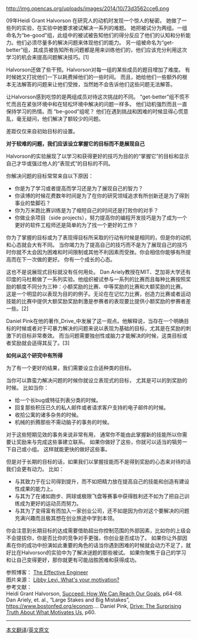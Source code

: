 
http://img.opencas.org/uploads/images/2014/10/73d3562cce6.png

09年Heidi Grant Halvorson 在研究人的动机时发现一个惊人的秘密。 她做了一些列的实验，在实验中她要求被试解决一系列的难题。 她把被试分为两组。一组命名为“be-good”组，此组中的被试被告知他们的得分反应了他们的认知和分析能力。他们必须尽量多的解决问题来体现他们的能力。 另一组被命名为“get-better”组，其成员被告知所有问题都是用来训练他们的，他们应该充分利用这次学习的机会来提高问题解决技巧。[1]  

Halvorson还做了些干预。Halvorson对每一组的某些成员的题目增加了难度。 有时候她又打扰他们一下以耗费掉他们的一些时间。 而且，她给他们一些额外的根本无法解答的问题来让他们受挫，当然她不会告诉他们这些问题无法解答。

让Halvorson感到吃惊的是两组成员对待这次挑战的不同。 “get-better”组不慌不忙而且在紧张环境中和在轻松环境中解决的问题一样多。 他们动机强烈而且一直保持学习的热情。而 “be-good”组呢？ 他们在遇到挑战和困难的时候显得心慌意乱，毫无疑问，他们解决了额较少的问题。  

差距仅仅来自初始目标的设置。  

**对于较难的问题，我们应该设立掌握它的目标而不是展现自己**    

 Halvorson的实验展现了以学习和获得更好的技巧为目的的“掌握它”的目标和显示自己才华或强过他人的“表现式”的目标的不同。  

你解决问题的目标常常来自以下原因：  

- 你是为了学习或者提高而学习还是为了展现自己的智力？  
- 你读博的时候花费数年时间是为了在你的研究领域追求有所创新还是为了得到事业的垫脚石？  
- 你为万米跑比赛训练是为了缩短自己的时间还是打败你的对手？  
- 你做业余项目（side projects），努力提高你的编程开发技巧是为了成为一个更好的软件工程师还是简单的为了找一个更好的工作？  

你为了掌握的目标或为了表现得目标所采取的行动有时候是相同的，但是你的动机和心态就会大有不同。  当你竭力为了提高自己的技巧而不是为了展现自己的技巧时你就不太会因为困难和时间限制或其他不利因素而受挫。你会相信你能够有所提高而在下一次做的更好。 你有一个成长的心态。    

这也不是说展现式目标就没有任何用处。 Dan Ariely教授在MIT、芝加哥大学还有印度的马杜赖做了一系列实验。他组织被试参与一系列的比赛而且每种比赛按照奖励的额度不同分为三种：小额奖励的比赛、中等奖励的比赛和大额奖励的比赛。 这是一个明显的以表现为目的的例子。无论在在记忆力比赛，创造力比赛或者运动技能的比赛中提供大额奖励奖励刺激是参赛者的表现要比提供小额奖励的参赛者差一些。[2]  

Daniel Pink在他的著作_Drive_中发展了这一观点。他解释说，当存在一个明确目标的时候或者对于可暴力解决的问题来说以表现为基础的目标，尤其是在奖励的刺激下的目标非常奏效。 而当问题需要独创性或脑力才能解决的时候，这类目标或者奖励就会适得其反了。[3]   

**如何从这个研究中有所得**  

为了有一个更好的结果，我们需要设立合适种类的目标。  

当你可以靠蛮力解决问题的时候你就设立表现式的目标， 尤其是可以的到奖励的时候。 比如当你：  

- 给一个长bug或特征列表分类的时候。  
- 回复那些积压已久的私人邮件或者请求客户支持的电子邮件的时候。  
- 收拾公寓的诸多杂务的时候。  
- 机械的折腾那些不需动脑子的事务的时候。  

对于这些短期见效的事务来说非常有用， 通常你不能由此掌握新的技能所以你需要让奖励来与完成这些事建立联系。 如果你做好了这些，你就可以适当的犒劳一下自己或小组。 这样就能更快的做好这些事。  

但是对于长期的目标的话，如果我们以掌握技能而不是得到奖励的心态来对待的话我们会更有动力。  比如：  

- 与其致力于在公司得到提升，而不如把精力放在提高自己的技能和创造有建设性成果的能力上。  
- 与其为了在诸如跑步、网球或极限飞盘等赛事中获得胜利还不如为了把自己训练成为更好的运动员而努力。  
- 与其为了变得富有而加入一家创业公司，还不如是因为你对这个要解决的问题充满兴趣而且极其想在创业旅途中学到本领。  

你会注意到长期目标的达成需要借助超出你控制范围的外部因素，比如你的上级会不会提拔你，你是否比你的竞争对手更强，你创业是否成功了。 如果你让外部因素在你的成功中扮演如此重要的角色的话当你遇到困难的时候就会动力不足了，就好比在Halvorson的实验中为了解决谜题的那些被试。 如果你聚焦于自己的学习和让自己变得更好，那你就更有可能战胜困难和获得成功。  

参照博客： [The Effective Engineer](http://www.theeffectiveengineer.com/blog/frame-your-goal-to-increase-motivation)  
图片来源： [Libby Levi, What's your motivation?](https://www.flickr.com/photos/opensourceway/4504724163/)  
参考文献：  
Heidi Grant Halvorson, [Succeed: How We Can Reach Our Goals](http://www.amazon.com/Succeed-How-Can-Reach-Goals/dp/0452297710?tag=effectiveeng-20), p64-68.
Dan Ariely, et. al., “Large Stakes and Big Mistakes”, https://www.bostonfed.org/econom....
Daniel Pink, [Drive: The Surprising Truth About What Motivates Us](http://www.amazon.com/gp/product/1594484805?ie=UTF8&camp=1789&creativeASIN=1594484805&linkCode=xm2&tag=effectiveeng-20), p60.

- - - - - - 
[本文翻译](https://github.com/eduOSS/Translations/edit/master/What%20are%20the%20best%20tricks%20to%20keep%20yourself%20motivated%3F.md)/[英文原文](http://www.quora.com/What-are-the-best-tricks-to-keep-yourself-motivated)
